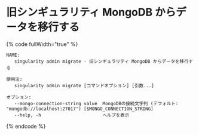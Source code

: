 # 旧シンギュラリティ MongoDB からデータを移行する

{% code fullWidth="true" %}
```
NAME:
   singularity admin migrate - 旧シンギュラリティ MongoDB からデータを移行する

使用法:
   singularity admin migrate [コマンドオプション] [引数...]

オプション:
   --mongo-connection-string value  MongoDBの接続文字列 (デフォルト: "mongodb://localhost:27017") [$MONGO_CONNECTION_STRING]
   --help, -h                       ヘルプを表示
```
{% endcode %}